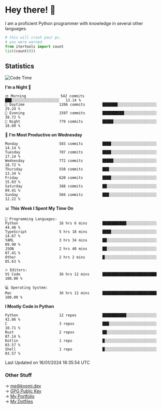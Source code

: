 # Hey there! 👋

I am a proficient Python programmer with knowledge in several other languages.

```py
# this will crash your pc.
# you were warned.
from itertools import count
list(count(0))
```

## Statistics
<!--START_SECTION:waka-->
![Code Time](http://img.shields.io/badge/Code%20Time-790%20hrs%2042%20mins-blue)

**I'm a Night 🦉** 

```text
🌞 Morning                542 commits         ███░░░░░░░░░░░░░░░░░░░░░░   13.14 % 
🌆 Daytime                1206 commits        ███████░░░░░░░░░░░░░░░░░░   29.24 % 
🌃 Evening                1597 commits        ██████████░░░░░░░░░░░░░░░   38.72 % 
🌙 Night                  779 commits         █████░░░░░░░░░░░░░░░░░░░░   18.89 % 
```
📅 **I'm Most Productive on Wednesday** 

```text
Monday                   583 commits         ████░░░░░░░░░░░░░░░░░░░░░   14.14 % 
Tuesday                  707 commits         ████░░░░░░░░░░░░░░░░░░░░░   17.14 % 
Wednesday                772 commits         █████░░░░░░░░░░░░░░░░░░░░   18.72 % 
Thursday                 550 commits         ███░░░░░░░░░░░░░░░░░░░░░░   13.34 % 
Friday                   620 commits         ████░░░░░░░░░░░░░░░░░░░░░   15.03 % 
Saturday                 388 commits         ██░░░░░░░░░░░░░░░░░░░░░░░   09.41 % 
Sunday                   504 commits         ███░░░░░░░░░░░░░░░░░░░░░░   12.22 % 
```


📊 **This Week I Spent My Time On** 

```text
💬 Programming Languages: 
Python                   16 hrs 6 mins       ███████████░░░░░░░░░░░░░░   44.48 % 
TypeScript               5 hrs 18 mins       ████░░░░░░░░░░░░░░░░░░░░░   14.67 % 
YAML                     3 hrs 34 mins       ██░░░░░░░░░░░░░░░░░░░░░░░   09.90 % 
JSON                     2 hrs 40 mins       ██░░░░░░░░░░░░░░░░░░░░░░░   07.41 % 
Other                    2 hrs 2 mins        █░░░░░░░░░░░░░░░░░░░░░░░░   05.63 % 

🔥 Editors: 
VS Code                  36 hrs 12 mins      █████████████████████████   100.00 % 

💻 Operating System: 
Mac                      36 hrs 12 mins      █████████████████████████   100.00 % 
```

**I Mostly Code in Python** 

```text
Python                   12 repos            ███████████░░░░░░░░░░░░░░   42.86 % 
C                        3 repos             ███░░░░░░░░░░░░░░░░░░░░░░   10.71 % 
Rust                     2 repos             ██░░░░░░░░░░░░░░░░░░░░░░░   07.14 % 
Kotlin                   1 repo              █░░░░░░░░░░░░░░░░░░░░░░░░   03.57 % 
Shell                    1 repo              █░░░░░░░░░░░░░░░░░░░░░░░░   03.57 % 
```




 Last Updated on 16/01/2024 18:35:54 UTC
<!--END_SECTION:waka-->

### Other Stuff

→ [me@kyomi.dev](mailto:me@kyomi.dev)\
→ [GPG Public Key](https://github.com/bitterteriyaki.gpg)\
→ [My Portfolio](https://kyomi.dev)\
→ [My Dotfiles](https://github.com/bitterteriyaki/dotfiles)
